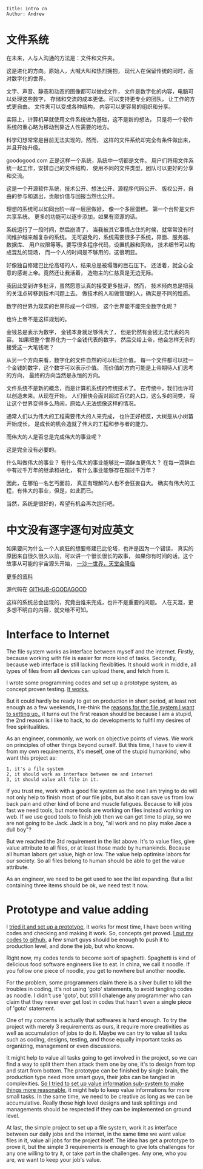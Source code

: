 
    Title: intro cn
    Author: Andrew



# 文件系统

在未来，人与人沟通的方法是：文件和文件夹。

这是进化的方向。原始人，大喊大叫和热烈拥抱，
现代人在保留传统的同时，面对数字化的世界。

文字、声音、静态和动态的图像都可以做成文件，
文件是数字化的内容，电脑可以处理这些数字，
存储和交流的成本更低。可以支持更专业的团队，
让工作的方式更自由。
文件夹可以变成各种结构，
内容可以更容易的组织和分享。

实际上，计算机早就使用文件系统做为基础，这不是新的想法，
只是将一个软件系统的重心略为移动到靠近人性需要的地方。

科学幻想常常是目前无法实现的，然而，
这样的文件系统却完全有条件做出来，并且开始升级。

goodogood.com 正是这样一个系统，系统中一切都是文件。
用户们将用文件系统一起工作，安排自己的文件结构，
使用不同的文件类型，团队可以更好的分享和交流。

这是一个开源软件系统，技术公开、想法公开、源程序代码公开、
版权公开，自由的参与和退出，贡献价值与回报当然也公开。

理想的系统可以如同台阶一样一层层做好，
像一个多层蛋糕。
第一个台阶是文件共享系统。
更多的功能可以逐步添加，如果有资源的话。

系统运行了一段时间，然后崩溃了，
当我被其它事情占住的时候，就常常没有时间维护越来越复杂的系统。
无可避免的，系统需要很多子系统，界面、服务器、数据库、
用户权限等等。要写很多程序代码，设置机器和网络，
技术细节可以构成混乱的现场，
而一个人的时间是不够用的，这很明显。

好像独自修建巴比伦高塔的人，结果总是被塌落的巨石压下。
还活着，就全心全意的感谢上帝。竟然还让我活着，
造物主的仁慈真是无边无际。

我因此受到许多批评，虽然愿意认真的接受更多批评，然而，
技术倾向总是把我的关注点转移到技术问题上去。
做技术的人和做管理的人，确实是不同的性质。

数字的世界为现实的世界形成一个印照，
这个世界能不能完全数字化呢？

也许上帝不是这样规划的。

金钱总是表示为数字，
金钱本身就足够伟大了，
但是仍然有金钱无法代表的内容。
如果把整个世界化为一个金钱代表的数字，
然后交给上帝，他会怎样无奈的接受这一大笔钱呢？

从另一个方向来看，数字化的文件自然的可以标注价值。
每一个文件都可以挂一个金钱的数字，这个数字可以表示价值。
而价值的方向可能是上帝期待人们思考的方向，
最终的方向当然是永恒的方向。

文件系统不是新的概念，而是计算机系统的传统技术了。
在传统中，我们也许可以创造未来。从现在开始，
人们很快会面对超过百亿的人口，这么多的同类，
将让这个世界变得多么热闹，原始人无法想像这样的情况。

通常人们以为伟大的工程需要伟大的人来完成，
也许正好相反，大树是从小树苗开始成长，
是成长的机会造就了伟大的工程和参与者的能力。

而伟大的人是否总是完成伟大的事业呢？

这是完全没有必要的。

什么叫做伟大的事业？
有什么伟大的事业能够比一滴鲜血更伟大？
在每一滴鲜血中有过千万年的继承和进化，
有什么事业能够存在超过千万年？

因此，在哪怕一名乞丐面前，
真正有理解的人也不会狂妄自大。
确实有伟大的工程，有伟大的事业，但是，如此而已。

当然，系统是很好的，希望有机会再次运行吧。


# 中文没有逐字逐句对应英文


如果要问为什么一个人疯狂的想要修建巴比伦塔，也许是因为一个错误，
真实的原因来自很久很久以前，可以讲一个很长很长的故事，
如果你有时间的话，这个故事从可能的宇宙源头开始，
[一沙一世界，天堂会降临](./tmp/b.cn.html)

[更多的资料](./my.md/index.html)

源代码在 [GITHUB-GOODAGOOD](github.com/goodagood/gg2)

这样的系统总会出现的，究竟由谁来完成，也许不是重要的问题。
人在天涯，更多想不明白的内容，就交给不可知。



# Interface to Internet

The file system works as interface between myself and the
internet.  Firstly, because working with file is easier for more kind of
tasks.  Secondly, because web interface is still lacking flexiblities.  It
should work in middle, all types of files from all devices can upload there,
and fetch from it.

I wrote some programming codes and set up a prototype system, as concept
proven testing.  [It works.](http://www.goodogood.me)

But it could hardly be ready to get on production in short period, at
least not enough as a few weekends, I re-think the [reasons for the file
system I want to setting up.](./reason.md), it turns out the first reason
should be because I am a stupid, the 2nd reason is I like to hack, to do
developments to fullfil my desires of free spiritualities.

As an engineer, commonly, we work on objective points of views.  We work on
principles of other things beyond ourself.  But this time, I have to view it
from my own requirements, it's meself, one of the stupid humankind, who want
this project as:

    1, it's a file system
    2, it should work as interface between me and internet
    3, it should value all file in it.

If you trust me, work with a good file system as the one I am trying to do
will not only help to finish most of our file jobs, but also it can save us
from low back pain and other kind of bone and muscle fatigues.  Because to
kill jobs fast we need tools, but more tools are working on files instead
working on web.  If we use good tools to finish job then we can get time to
play, so we are not going to be Jack.  Jack is a boy, "all work and no
play make Jace a dull boy"?

But we reached the 3td requirement in the list above.  It's to
value files, give value attribute to all files, or at least those made by
humankinds.  Because all human labors get value, high or low.  The value help
optimise labors for our society.  So all files belong to human should be able
to get the value attribute.

As an engineer, we need to be get used to see the list expanding.  But a list
containing three items should be ok, we need test it now.


# Prototype and value adding

I [tried it and set up a prototype](http://www.goodogood.me/), it works for
most time,  I have been writing codes and checking and making it work.  So,
concepts get proved.  [I put my codes to
github](https://github.com/goodagood/gg.git), a few smart guys should be
enough to push it to production level, and done the job, but who knows.

Right now, my codes tends to become sort of spaghetti.  Spaghetti is kind of
delicious food software engineers like to eat.  In china, we call it noodle.
If you follow one piece of noodle, you get to nowhere but another noodle.

For the problem, some programmers claim there is a silver bullet to kill the
troubles in coding, it's not using 'goto' statements, to avoid tangling codes
as noodle.  I didn't use 'goto', but still I chalenge any programmer who can
claim that they never ever get lost in codes that hasn't even a single piece
of 'goto' statement.

One of my concerns is actually that softwares is hard enough.  To try the
project with merely 3 requirements as ours, it require more creativities as
well as accumulation of jobs to do it.  Maybe we can try to value all tasks
such as coding, designs, testing, and those equally important tasks as
organizing, management or even discussions.

It might help to value all tasks going to get involved in the project, so we
can find a way to split them then attack them one by one, it's to design from
top and start from bottom.  The prototype can be finished by single brain, the
production type need more smart guys, their jobs can be tangled in
complexities.  [So I tried to set up value information sub-system to make
things more reasonable](./byte-value.md), it might help to keep value
informations for more small tasks.  In the same time, we need to be creative
as long as we can be accumulative.  Really those high level designs and task
splittings and managements should be respected if they can be implemented on
ground level.

At last, the simple project to set up a file system, work it as interface
between our daily jobs and the internet, in the same time we want value files
in it, value all jobs for the project itself.  The idea has get a prototype to
prove it, but the simple 3 requirements is enough to give lots challenges for
any one willing to try it, or take part in the challenges.  Any one, who you
are, we want to keep your job's value.


<!--
2015 1223 14:04pm
vim: set ft=markdown tw=60:
-->
